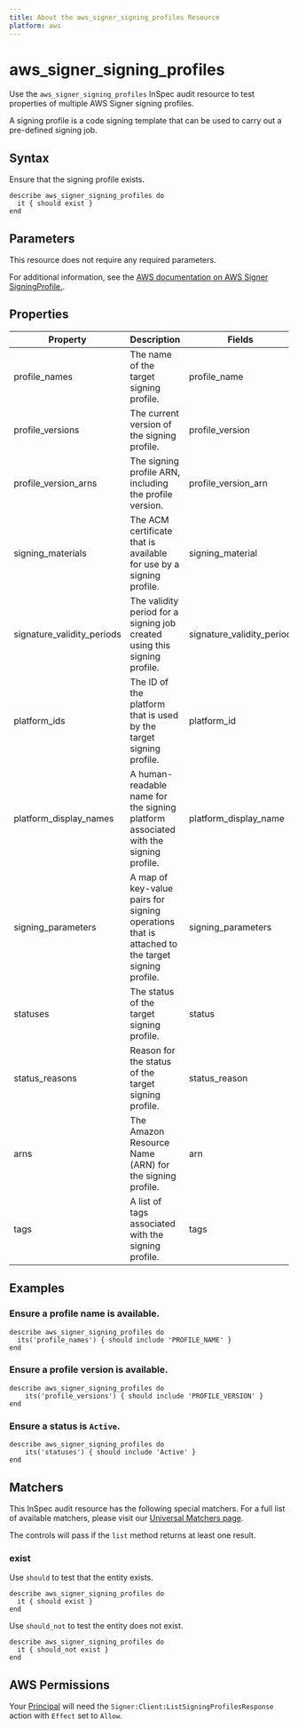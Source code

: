 ```yaml
---
title: About the aws_signer_signing_profiles Resource
platform: aws
---
```


# aws_signer_signing_profiles

Use the `aws_signer_signing_profiles` InSpec audit resource to test properties of multiple AWS Signer signing profiles.

A signing profile is a code signing template that can be used to carry out a pre-defined signing job.

## Syntax

Ensure that the signing profile exists.

    describe aws_signer_signing_profiles do
      it { should exist }
    end

## Parameters

This resource does not require any required parameters.

For additional information, see the [AWS documentation on AWS Signer SigningProfile.](https://docs.aws.amazon.com/AWSCloudFormation/latest/UserGuide/aws-resource-signer-signingprofile.html).

## Properties

| Property | Description | Fields | 
| --- | --- | --- |
| profile_names | The name of the target signing profile. | profile_name |
| profile_versions | The current version of the signing profile. | profile_version |
| profile_version_arns | The signing profile ARN, including the profile version. | profile_version_arn |
| signing_materials | The ACM certificate that is available for use by a signing profile. | signing_material |
| signature_validity_periods | The validity period for a signing job created using this signing profile. | signature_validity_period |
| platform_ids | The ID of the platform that is used by the target signing profile. | platform_id |
| platform_display_names | A human-readable name for the signing platform associated with the signing profile. | platform_display_name |
| signing_parameters | A map of key-value pairs for signing operations that is attached to the target signing profile. | signing_parameters |
| statuses | The status of the target signing profile. | status |
| status_reasons | Reason for the status of the target signing profile. | status_reason |
| arns | The Amazon Resource Name (ARN) for the signing profile. | arn |
| tags | A list of tags associated with the signing profile. | tags |

## Examples

### Ensure a profile name is available.

    describe aws_signer_signing_profiles do
      its('profile_names') { should include 'PROFILE_NAME' }
    end

### Ensure a profile version is available.

    describe aws_signer_signing_profiles do
        its('profile_versions') { should include 'PROFILE_VERSION' }
    end

### Ensure a status is `Active`.

    describe aws_signer_signing_profiles do
        its('statuses') { should include 'Active' }
    end

## Matchers

This InSpec audit resource has the following special matchers. For a full list of available matchers, please visit our [Universal Matchers page](https://www.inspec.io/docs/reference/matchers/).

The controls will pass if the `list` method returns at least one result.

### exist

Use `should` to test that the entity exists.

    describe aws_signer_signing_profiles do
      it { should exist }
    end

Use `should_not` to test the entity does not exist.

    describe aws_signer_signing_profiles do
      it { should_not exist }
    end

## AWS Permissions

Your [Principal](https://docs.aws.amazon.com/IAM/latest/UserGuide/intro-structure.html#intro-structure-principal) will need the `Signer:Client:ListSigningProfilesResponse` action with `Effect` set to `Allow`.
